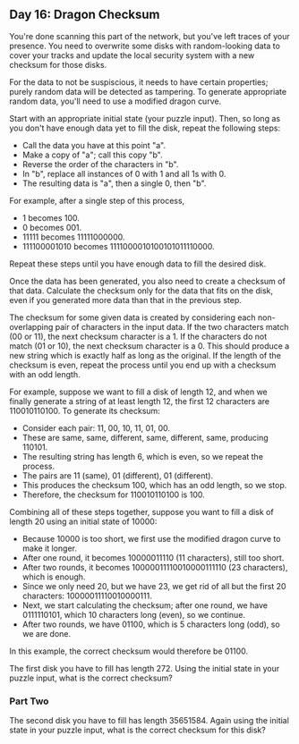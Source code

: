 ## Day 16: Dragon Checksum

You're done scanning this part of the network, but you've left traces of your presence. You need to overwrite some disks with random-looking data to cover your tracks and update the local security system with a new checksum for those disks.

For the data to not be suspiscious, it needs to have certain properties; purely random data will be detected as tampering. To generate appropriate random data, you'll need to use a modified dragon curve.

Start with an appropriate initial state (your puzzle input). Then, so long as you don't have enough data yet to fill the disk, repeat the following steps:

* Call the data you have at this point "a".
* Make a copy of "a"; call this copy "b".
* Reverse the order of the characters in "b".
* In "b", replace all instances of 0 with 1 and all 1s with 0.
* The resulting data is "a", then a single 0, then "b".

For example, after a single step of this process,

* 1 becomes 100.
* 0 becomes 001.
* 11111 becomes 11111000000.
* 111100001010 becomes 1111000010100101011110000.

Repeat these steps until you have enough data to fill the desired disk.

Once the data has been generated, you also need to create a checksum of that data. Calculate the checksum only for the data that fits on the disk, even if you generated more data than that in the previous step.

The checksum for some given data is created by considering each non-overlapping pair of characters in the input data. If the two characters match (00 or 11), the next checksum character is a 1. If the characters do not match (01 or 10), the next checksum character is a 0. This should produce a new string which is exactly half as long as the original. If the length of the checksum is even, repeat the process until you end up with a checksum with an odd length.

For example, suppose we want to fill a disk of length 12, and when we finally generate a string of at least length 12, the first 12 characters are 110010110100. To generate its checksum:

* Consider each pair: 11, 00, 10, 11, 01, 00.
* These are same, same, different, same, different, same, producing 110101.
* The resulting string has length 6, which is even, so we repeat the process.
* The pairs are 11 (same), 01 (different), 01 (different).
* This produces the checksum 100, which has an odd length, so we stop.
* Therefore, the checksum for 110010110100 is 100.

Combining all of these steps together, suppose you want to fill a disk of length 20 using an initial state of 10000:

* Because 10000 is too short, we first use the modified dragon curve to make it longer.
* After one round, it becomes 10000011110 (11 characters), still too short.
* After two rounds, it becomes 10000011110010000111110 (23 characters), which is enough.
* Since we only need 20, but we have 23, we get rid of all but the first 20 characters: 10000011110010000111.
* Next, we start calculating the checksum; after one round, we have 0111110101, which 10 characters long (even), so we continue.
* After two rounds, we have 01100, which is 5 characters long (odd), so we are done.

In this example, the correct checksum would therefore be 01100.

The first disk you have to fill has length 272. Using the initial state in your puzzle input, what is the correct checksum?

### Part Two

The second disk you have to fill has length 35651584. Again using the initial state in your puzzle input, what is the correct checksum for this disk?
